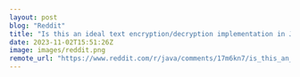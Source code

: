 ```yaml
---
layout: post
blog: "Reddit"
title: "Is this an ideal text encryption/decryption implementation in Java?"
date: 2023-11-02T15:51:26Z
image: images/reddit.png
remote_url: "https://www.reddit.com/r/java/comments/17m6kn7/is_this_an_ideal_text_encryptiondecryption/"
---
```

